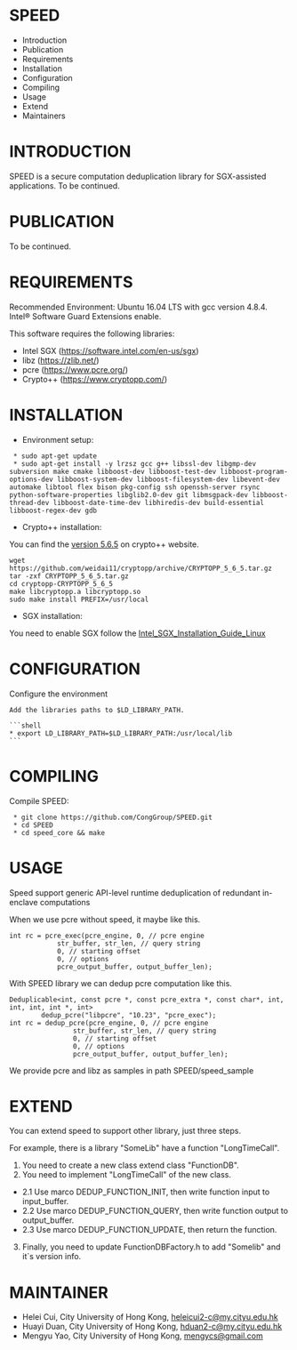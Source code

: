 # SPEED

 * Introduction
 * Publication
 * Requirements
 * Installation
 * Configuration
 * Compiling
 * Usage
 * Extend
 * Maintainers

# INTRODUCTION

SPEED is a secure computation deduplication library for SGX-assisted applications.
To be continued.

# PUBLICATION

To be continued.

# REQUIREMENTS

Recommended Environment: Ubuntu 16.04 LTS with gcc version 4.8.4. Intel® Software Guard Extensions enable.

This software requires the following libraries:

 * Intel SGX (https://software.intel.com/en-us/sgx)
 * libz (https://zlib.net/)
 * pcre (https://www.pcre.org/)
 * Crypto++ (https://www.cryptopp.com/)

# INSTALLATION

* Environment setup:

```shell
 * sudo apt-get update
 * sudo apt-get install -y lrzsz gcc g++ libssl-dev libgmp-dev subversion make cmake libboost-dev libboost-test-dev libboost-program-options-dev libboost-system-dev libboost-filesystem-dev libevent-dev automake libtool flex bison pkg-config ssh openssh-server rsync python-software-properties libglib2.0-dev git libmsgpack-dev libboost-thread-dev libboost-date-time-dev libhiredis-dev build-essential libboost-regex-dev gdb
```

* Crypto++ installation:

You can find the [version 5.6.5](https://www.cryptopp.com/cryptopp565.zip) on crypto++ website.

```shell
wget https://github.com/weidai11/cryptopp/archive/CRYPTOPP_5_6_5.tar.gz
tar -zxf CRYPTOPP_5_6_5.tar.gz
cd cryptopp-CRYPTOPP_5_6_5
make libcryptopp.a libcryptopp.so 
sudo make install PREFIX=/usr/local
```

* SGX installation:

You need to enable SGX follow the [Intel_SGX_Installation_Guide_Linux](https://download.01.org/intel-sgx/linux-2.1/docs/Intel_SGX_Installation_Guide_Linux_2.1_Open_Source.pdf)


# CONFIGURATION

 Configure the environment

	Add the libraries paths to $LD_LIBRARY_PATH.

	```shell
	* export LD_LIBRARY_PATH=$LD_LIBRARY_PATH:/usr/local/lib
	```

# COMPILING

 Compile SPEED:

```shell
 * git clone https://github.com/CongGroup/SPEED.git
 * cd SPEED
 * cd speed_core && make
```

# USAGE

 Speed support generic API-level runtime deduplication of redundant in-enclave computations

 When we use pcre without speed, it maybe like this.
 
```shell
int rc = pcre_exec(pcre_engine, 0, // pcre engine
			str_buffer, str_len, // query string
			0, // starting offset
			0, // options
			pcre_output_buffer, output_buffer_len); 
```

 With SPEED library we can dedup pcre computation like this.
 
```shell
Deduplicable<int, const pcre *, const pcre_extra *, const char*, int, int, int, int *, int> 
		dedup_pcre("libpcre", "10.23", "pcre_exec");
int rc = dedup_pcre(pcre_engine, 0, // pcre engine
				str_buffer, str_len, // query string
				0, // starting offset
				0, // options
				pcre_output_buffer, output_buffer_len); 
```

 We provide pcre and libz as samples in path SPEED/speed_sample
 
# EXTEND

You can extend speed to support other library, just three steps.

For example, there is a library "SomeLib" have a function "LongTimeCall".

1. You need to create a new class extend class "FunctionDB".
2. You need to implement "LongTimeCall" of the new class.
 * 2.1 Use marco DEDUP_FUNCTION_INIT, then write function input to input_buffer.
 * 2.2 Use marco DEDUP_FUNCTION_QUERY, then write function output to output_buffer.
 * 2.3 Use marco DEDUP_FUNCTION_UPDATE, then return the function.
3. Finally, you need to update FunctionDBFactory.h to add "Somelib" and it`s version info.
 
# MAINTAINER

  - Helei Cui, City University of Hong Kong, heleicui2-c@my.cityu.edu.hk
  - Huayi Duan, City University of Hong Kong, hduan2-c@my.cityu.edu.hk
  - Mengyu Yao, City University of Hong Kong, mengycs@gmail.com
